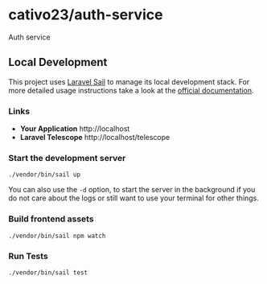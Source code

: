 # cativo23/auth-service

Auth service


## Local Development

This project uses
[Laravel Sail](https://laravel.com/docs/sail) to manage
its local development stack. For more detailed usage instructions take a look at
the [official documentation](https://laravel.com/docs/sail).

### Links

- **Your Application** http://localhost
- **Laravel Telescope** http://localhost/telescope

### Start the development server

```shell
./vendor/bin/sail up
```

You can also use the `-d` option, to start the server in
the background if you do not care about the logs or still want to use your
terminal for other things.

### Build frontend assets

```shell
./vendor/bin/sail npm watch
```

### Run Tests

```shell
./vendor/bin/sail test
```
